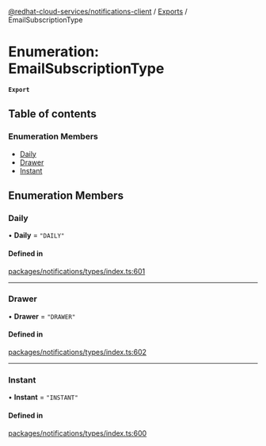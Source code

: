 [@redhat-cloud-services/notifications-client](../README.md) / [Exports](../modules.md) / EmailSubscriptionType

# Enumeration: EmailSubscriptionType

**`Export`**

## Table of contents

### Enumeration Members

- [Daily](EmailSubscriptionType.md#daily)
- [Drawer](EmailSubscriptionType.md#drawer)
- [Instant](EmailSubscriptionType.md#instant)

## Enumeration Members

### Daily

• **Daily** = ``"DAILY"``

#### Defined in

[packages/notifications/types/index.ts:601](https://github.com/RedHatInsights/javascript-clients/blob/master/packages/notifications/types/index.ts#L601)

___

### Drawer

• **Drawer** = ``"DRAWER"``

#### Defined in

[packages/notifications/types/index.ts:602](https://github.com/RedHatInsights/javascript-clients/blob/master/packages/notifications/types/index.ts#L602)

___

### Instant

• **Instant** = ``"INSTANT"``

#### Defined in

[packages/notifications/types/index.ts:600](https://github.com/RedHatInsights/javascript-clients/blob/master/packages/notifications/types/index.ts#L600)
